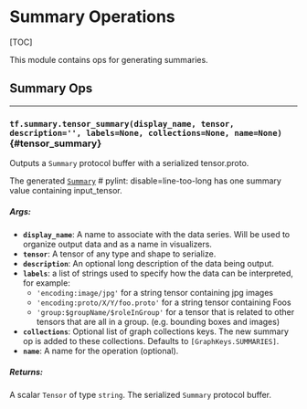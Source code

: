<!-- This file is machine generated: DO NOT EDIT! -->

# Summary Operations
[TOC]

This module contains ops for generating summaries.

## Summary Ops
- - -

### `tf.summary.tensor_summary(display_name, tensor, description='', labels=None, collections=None, name=None)` {#tensor_summary}

Outputs a `Summary` protocol buffer with a serialized tensor.proto.

The generated
[`Summary`](https://www.tensorflow.org/code/tensorflow/core/framework/summary.proto) # pylint: disable=line-too-long
has one summary value containing input_tensor.

##### Args:


*  <b>`display_name`</b>: A name to associate with the data series. Will be used to
    organize output data and as a name in visualizers.
*  <b>`tensor`</b>: A tensor of any type and shape to serialize.
*  <b>`description`</b>: An optional long description of the data being output.
*  <b>`labels`</b>: a list of strings used to specify how the data can be interpreted,
    for example:
    * `'encoding:image/jpg'` for a string tensor containing jpg images
    * `'encoding:proto/X/Y/foo.proto'` for a string tensor containing Foos
    * `'group:$groupName/$roleInGroup'` for a tensor that is related to
       other tensors that are all in a group. (e.g. bounding boxes and images)
*  <b>`collections`</b>: Optional list of graph collections keys. The new summary op is
    added to these collections. Defaults to `[GraphKeys.SUMMARIES]`.
*  <b>`name`</b>: A name for the operation (optional).

##### Returns:

  A scalar `Tensor` of type `string`. The serialized `Summary` protocol
  buffer.


